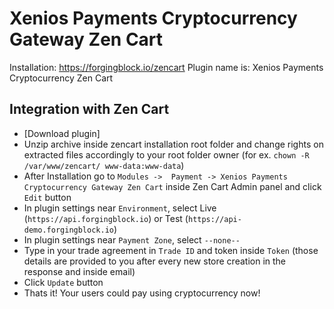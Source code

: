 # Xenios Payments Cryptocurrency Gateway Zen Cart

Installation: https://forgingblock.io/zencart
Plugin name is: Xenios Payments Cryptocurrency Zen Cart


<h2 id="integrations-zencart">Integration with Zen Cart</h2>

* [Download plugin]
* Unzip archive inside zencart installation root folder and change rights on extracted files accordingly to your root folder owner (for ex. `chown -R /var/www/zencart/ www-data:www-data`)
* After Installation go to `Modules ->  Payment -> Xenios Payments Cryptocurrency Gateway Zen Cart` inside Zen Cart Admin panel and click `Edit` button
* In plugin settings near `Environment`, select Live (`https://api.forgingblock.io`) or Test (`https://api-demo.forgingblock.io`)
* In plugin settings near `Payment Zone`, select `--none--`
* Type in your trade agreement in `Trade ID` and token inside `Token` (those details are provided to you after every new store creation in the response and inside email)
* Click `Update` button
* Thats it! Your users could pay using cryptocurrency now!
